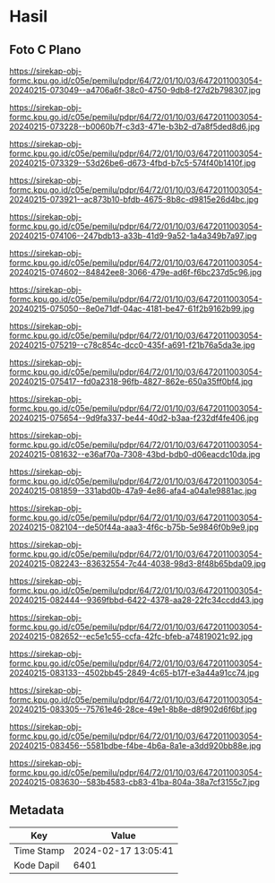 # Hasil

## Foto C Plano

https://sirekap-obj-formc.kpu.go.id/c05e/pemilu/pdpr/64/72/01/10/03/6472011003054-20240215-073049--a4706a6f-38c0-4750-9db8-f27d2b798307.jpg

https://sirekap-obj-formc.kpu.go.id/c05e/pemilu/pdpr/64/72/01/10/03/6472011003054-20240215-073228--b0060b7f-c3d3-471e-b3b2-d7a8f5ded8d6.jpg

https://sirekap-obj-formc.kpu.go.id/c05e/pemilu/pdpr/64/72/01/10/03/6472011003054-20240215-073329--53d26be6-d673-4fbd-b7c5-574f40b1410f.jpg

https://sirekap-obj-formc.kpu.go.id/c05e/pemilu/pdpr/64/72/01/10/03/6472011003054-20240215-073921--ac873b10-bfdb-4675-8b8c-d9815e26d4bc.jpg

https://sirekap-obj-formc.kpu.go.id/c05e/pemilu/pdpr/64/72/01/10/03/6472011003054-20240215-074106--247bdb13-a33b-41d9-9a52-1a4a349b7a97.jpg

https://sirekap-obj-formc.kpu.go.id/c05e/pemilu/pdpr/64/72/01/10/03/6472011003054-20240215-074602--84842ee8-3066-479e-ad6f-f6bc237d5c96.jpg

https://sirekap-obj-formc.kpu.go.id/c05e/pemilu/pdpr/64/72/01/10/03/6472011003054-20240215-075050--8e0e71df-04ac-4181-be47-61f2b9162b99.jpg

https://sirekap-obj-formc.kpu.go.id/c05e/pemilu/pdpr/64/72/01/10/03/6472011003054-20240215-075219--c78c854c-dcc0-435f-a691-f21b76a5da3e.jpg

https://sirekap-obj-formc.kpu.go.id/c05e/pemilu/pdpr/64/72/01/10/03/6472011003054-20240215-075417--fd0a2318-96fb-4827-862e-650a35ff0bf4.jpg

https://sirekap-obj-formc.kpu.go.id/c05e/pemilu/pdpr/64/72/01/10/03/6472011003054-20240215-075654--9d9fa337-be44-40d2-b3aa-f232df4fe406.jpg

https://sirekap-obj-formc.kpu.go.id/c05e/pemilu/pdpr/64/72/01/10/03/6472011003054-20240215-081632--e36af70a-7308-43bd-bdb0-d06eacdc10da.jpg

https://sirekap-obj-formc.kpu.go.id/c05e/pemilu/pdpr/64/72/01/10/03/6472011003054-20240215-081859--331abd0b-47a9-4e86-afa4-a04a1e9881ac.jpg

https://sirekap-obj-formc.kpu.go.id/c05e/pemilu/pdpr/64/72/01/10/03/6472011003054-20240215-082104--de50f44a-aaa3-4f6c-b75b-5e9846f0b9e9.jpg

https://sirekap-obj-formc.kpu.go.id/c05e/pemilu/pdpr/64/72/01/10/03/6472011003054-20240215-082243--83632554-7c44-4038-98d3-8f48b65bda09.jpg

https://sirekap-obj-formc.kpu.go.id/c05e/pemilu/pdpr/64/72/01/10/03/6472011003054-20240215-082444--9369fbbd-6422-4378-aa28-22fc34ccdd43.jpg

https://sirekap-obj-formc.kpu.go.id/c05e/pemilu/pdpr/64/72/01/10/03/6472011003054-20240215-082652--ec5e1c55-ccfa-42fc-bfeb-a74819021c92.jpg

https://sirekap-obj-formc.kpu.go.id/c05e/pemilu/pdpr/64/72/01/10/03/6472011003054-20240215-083133--4502bb45-2849-4c65-b17f-e3a44a91cc74.jpg

https://sirekap-obj-formc.kpu.go.id/c05e/pemilu/pdpr/64/72/01/10/03/6472011003054-20240215-083305--75761e46-28ce-49e1-8b8e-d8f902d6f6bf.jpg

https://sirekap-obj-formc.kpu.go.id/c05e/pemilu/pdpr/64/72/01/10/03/6472011003054-20240215-083456--5581bdbe-f4be-4b6a-8a1e-a3dd920bb88e.jpg

https://sirekap-obj-formc.kpu.go.id/c05e/pemilu/pdpr/64/72/01/10/03/6472011003054-20240215-083630--583b4583-cb83-41ba-804a-38a7cf3155c7.jpg


## Metadata

| Key        | Value               |
| ---------- | ------------------- |
| Time Stamp | 2024-02-17 13:05:41 |
| Kode Dapil | 6401                |



